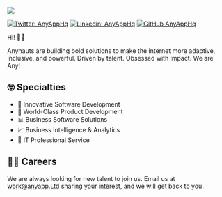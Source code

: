 ![](/profile/banner.png)

[![Twitter: AnyAppHq](https://img.shields.io/twitter/follow/AnyAppHq?style=social)](https://twitter.com/anyapphq)
[![Linkedin: AnyAppHq](https://img.shields.io/badge/-AnyApp-blue?style=flat-square&logo=Linkedin&logoColor=white&link=https://www.linkedin.com/company/anyapphq/)](https://www.linkedin.com/company/anyhq/)
[![GitHub AnyAppHq](https://img.shields.io/github/followers/anyapphq?label=follow%20AnyAppHq&style=social)](https://github.com/anyhq-ord)

Hi! 👋🏾

Anynauts are building bold solutions to make the internet more adaptive, inclusive, and powerful. Driven by talent. Obsessed with impact. We are Any!

## 🤓 Specialties

- 🚀 Innovative Software Development
- 📱 World-Class Product Development
- 📊 Business Software Solutions
- 📈 Business Intelligence & Analytics
- 📡 IT Professional Service

## 💪🏾 Careers

We are always looking for new talent to join us. Email us at [work@anyapp.Ltd](mailto:work@anyhq.co) sharing your interest, and we will get back to you.
